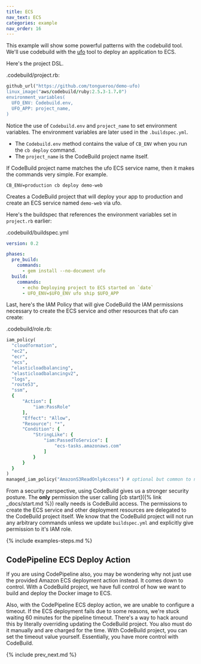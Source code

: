 ```yaml
---
title: ECS
nav_text: ECS
categories: example
nav_order: 16
---
```


This example will show some powerful patterns with the codebuild tool.  We'll use codebuild with the [ufo](https://ufoships.com) tool to deploy an application to ECS.

Here's the project DSL.

.codebuild/project.rb:


```ruby
github_url("https://github.com/tongueroo/demo-ufo)
linux_image("aws/codebuild/ruby:2.5.3-1.7.0")
environment_variables(
  UFO_ENV: Codebuild.env,
  UFO_APP: project_name,
)
```

Notice the use of `Codebuild.env` and `project_name` to set environment variables. The environment variables are later used in the `.buildspec.yml`.

* The `Codebuild.env` method contains the value of `CB_ENV` when you run the `cb deploy` command.
* The `project_name` is the CodeBuild project name itself.

If CodeBuild project name matches the ufo ECS service name, then it makes the commands very simple. For example.

    CB_ENV=production cb deploy demo-web

Creates a CodeBuild project that will deploy your app to production and create an ECS service named `demo-web` via ufo.

Here's the buildspec that references the environment variables set in `project.rb` earlier:

.codebuild/buildspec.yml

```yaml
version: 0.2

phases:
  pre_build:
    commands:
      - gem install --no-document ufo
  build:
    commands:
      - echo Deploying project to ECS started on `date`
      - UFO_ENV=$UFO_ENV ufo ship $UFO_APP
```

Last, here's the IAM Policy that will give CodeBuild the IAM permissions necessary to create the ECS service and other resources that ufo can create:

.codebuild/role.rb:


```ruby
iam_policy(
  "cloudformation",
  "ec2",
  "ecr",
  "ecs",
  "elasticloadbalancing",
  "elasticloadbalancingv2",
  "logs",
  "route53",
  "ssm",
  {
      "Action": [
          "iam:PassRole"
      ],
      "Effect": "Allow",
      "Resource": "*",
      "Condition": {
          "StringLike": {
              "iam:PassedToService": [
                  "ecs-tasks.amazonaws.com"
              ]
          }
      }
  }
)
managed_iam_policy("AmazonS3ReadOnlyAccess") # optional but common to need read only access to s3
```

From a security perspective, using CodeBuild gives us a stronger security posture. The **only** permission the user calling [cb start]({% link _docs/start.md %}) really needs is CodeBuild access.  The permissions to create the ECS service and other deployment resources are delegated to the CodeBuild project itself. We know that the CodeBuild project will not run any arbitrary commands unless we update `buildspec.yml` and explicitly give permission to it's IAM role.

{% include examples-steps.md %}

## CodePipeline ECS Deploy Action

If you are using CodePipeline also, you may be wondering why not just use the provided Amazon ECS deployment action instead.  It comes down to control. With a CodeBuild project, we have full control of how we want to build and deploy the Docker image to ECS.

Also, with the CodePipeline ECS deploy action, we are unable to configure a timeout.  If the ECS deployment fails due to some reasons, we're stuck waiting 60 minutes for the pipeline timeout. There's a way to hack around this by literally overriding updating the CodeBuild project. You also must do it manually and are charged for the time. With CodeBuild project, you can set the timeout value yourself. Essentially, you have more control with CodeBuild.

{% include prev_next.md %}